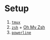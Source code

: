 # Setup

1. [`tmux`](https://github.com/tmux/tmux/wiki)
2. [`zsh`](https://www.zsh.org/) + [Oh My Zsh](https://ohmyz.sh/)
3. [`powerline`](https://github.com/powerline/powerline)


